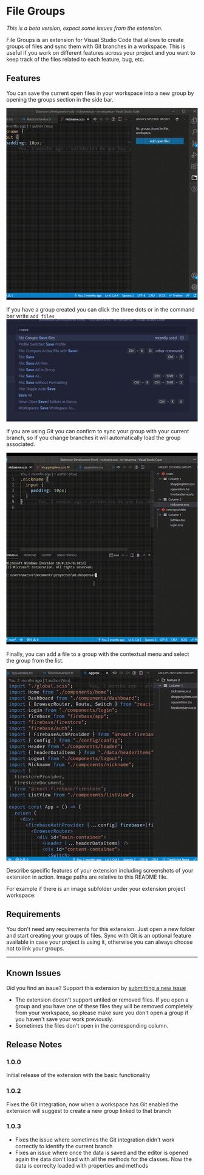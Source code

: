 # File Groups

_This is a beta version, expect some issues from the extension._

File Groups is an extension for Visual Studio Code that allows to create groups of files and sync them with Git branches in a workspace. This is useful if you work on different features across your project and you want to keep track of the files related to each feature, bug, etc.

## Features

You can save the current open files in your workspace into a new group by opening the groups section in the side bar.

![Create a new group using the command bar](images/filegroups-addGroup.gif "Create a new group using the command bar")

If you have a group created you can click the three dots or in the command bar write `add files`
![Add files to create a new group](images/commandbar.jpg "Add files to create a new group")

If you are using Git you can confirm to sync your group with your current branch, so if you change branches it will automatically load the group associated.

![Using git to automatically change group](images/filegroups-gitSupport.gif "Using git to automatically change group")

Finally, you can add a file to a group with the contextual menu and select the group from the list.

![Add a file to an existing group](images/filegroups-addcurrent.gif "Add a file to an existing group")

Describe specific features of your extension including screenshots of your extension in action. Image paths are relative to this README file.

For example if there is an image subfolder under your extension project workspace:

## Requirements

You don't need any requirements for this extension. Just open a new folder and start creating your groups of files. Sync with Git is an optional feature available in case your project is using it, otherwise you can always choose not to link your groups.

---

## Known Issues

Did you find an issue? Support this extension by [submitting a new issue](https://github.com/marcosrivasr/file-groups/issues)

- The extension doesn't support untiled or removed files. If you open a group and you have one of these files they will be removed completely from your workspace, so please make sure you don't open a group if you haven't save your work previously.
- Sometimes the files don't open in the corresponding column.

## Release Notes

### 1.0.0

Initial release of the extension with the basic functionality

### 1.0.2

Fixes the Git integration, now when a workspace has Git enabled the extension will suggest to create a new group linked to that branch

### 1.0.3

- Fixes the issue where sometimes the Git integration didn't work correctly to identify the current branch
- Fixes an issue where once the data is saved and the editor is opened again the data don't load with all the methods for the classes. Now the data is correclty loaded with properties and methods
